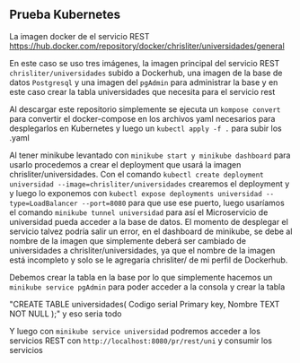 ## Prueba Kubernetes
La imagen docker de el servicio REST https://hub.docker.com/repository/docker/chrisliter/universidades/general

En este caso se uso tres imágenes, la imagen principal del servicio REST `chrisliter/universidades` subido a Dockerhub, una imagen de la base de datos `Postgresql` y una imagen del `pgAdmin` para administrar la base y en este caso crear la tabla universidades que necesita para el servicio rest

Al descargar este repositorio simplemente se ejecuta un `kompose convert` para convertir el docker-compose en los archivos yaml necesarios para desplegarlos en Kubernetes y luego un `kubectl apply -f .` para subir los .yaml 

Al tener minikube levantado con `minikube start y minikube dashboard` para usarlo procedemos a crear el deployment que usará la imagen chrisliter/universidades. Con el comando `kubectl create deployment universidad --image=chrisliter/universidades` crearemos el deployment y y luego lo exponemos con `kubectl expose deployments universidad --type=LoadBalancer --port=8080` para que use ese puerto, luego usaríamos el comando `minikube tunnel universidad` para así el Microservicio de universidad pueda acceder a la base de datos. 
El momento de desplegar el servicio talvez podría salir un error, en el dashboard de minikube, se debe al nombre de la imagen que simplemente deberá ser cambiado de universidades a chrisliter/universidades, ya que el nombre de la imagen está incompleto y solo se le agregaría chrisliter/ de mi perfil de Dockerhub.

Debemos crear la tabla en la base por lo que simplemente hacemos un `minikube service pgAdmin` para poder acceder a la consola y crear la tabla 

"CREATE TABLE universidades(
     Codigo serial Primary key,
     Nombre TEXT NOT NULL
);" y eso seria todo

Y luego con `minikube service universidad` podremos acceder a los servicios REST con `http://localhost:8080/pr/rest/uni` y consumir los servicios
